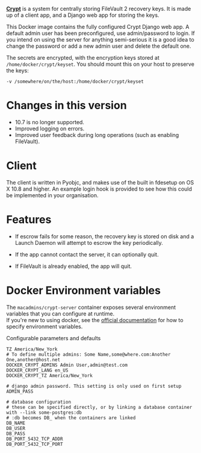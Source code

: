 __[Crypt][1]__ is a system for centrally storing FileVault 2 recovery keys. It is made up of a client app, and a Django web app for storing the keys.

This Docker image contains the fully configured Crypt Django web app. A default admin user has been preconfigured, use admin/password to login.
If you intend on using the server for anything semi-serious it is a good idea to change the password or add a new admin user and delete the default one.

The secrets are encrypted, with the encryption keys stored at ``/home/docker/crypt/keyset``. You should mount this on your host to preserve the keys:

```
-v /somewhere/on/the/host:/home/docker/crypt/keyset
```

__Changes in this version__
=================

- 10.7 is no longer supported.
- Improved logging on errors.
- Improved user feedback during long operations (such as enabling FileVault).

__Client__
====
The client is written in Pyobjc, and makes use of the built in fdesetup on OS X 10.8 and higher. An example login hook is provided to see how this could be implemented in your organisation.

__Features__
=======
- If escrow fails for some reason, the recovery key is stored on disk and a Launch Daemon will attempt to escrow the key periodically.
- If the app cannot contact the server, it can optionally quit.
- If FileVault is already enabled, the app will quit.


  [1]: https://github.com/grahamgilbert/Crypt

# Docker Environment variables
The `macadmins/crypt-server` container exposes several environment variables that you can configure at runtime.  
If you're new to using docker, see the [official documentation](https://docs.docker.com/engine/reference/run/#env-environment-variables) for how to specify environment variables.

Configurable parameters and defaults
```
TZ America/New_York
# To define multiple admins: Some Name,some@where.com:Another One,another@host.net
DOCKER_CRYPT_ADMINS Admin User,admin@test.com
DOCKER_CRYPT_LANG en_US
DOCKER_CRYPT_TZ America/New_York

# django admin password. This setting is only used on first setup
ADMIN_PASS

# database configuration
# these can be specified directly, or by linking a database container with --link some-postgres:db
# :db becomes DB_ when the containers are linked
DB_NAME
DB_USER
DB_PASS
DB_PORT_5432_TCP_ADDR
DB_PORT_5432_TCP_PORT
```

